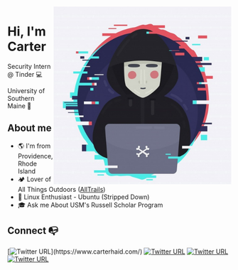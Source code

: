 <img align="right" width="400" height="400" src="https://github.com/Carter-Haid/Carter-Haid/blob/main/logo.jpg?raw=true"/>

# Hi, I'm Carter 

Security Intern @ Tinder  :computer:

University of Southern Maine :open_book:

## About me 
- :earth_americas: I'm from Providence, Rhode Island
-  :camping: Lover of All Things Outdoors ([AllTrails](https://www.alltrails.com/members/carter-haid-1?ref=header))
- :penguin: Linux Enthusiast - Ubuntu (Stripped Down)
- :mortar_board: Ask me About USM's Russell Scholar Program

## Connect :mailbox_with_no_mail:
[![Twitter URL](https://img.shields.io/twitter/url?color=%23fb3958&label=Website&logo=&logoWidth=40&logoColor=%23fb3958&style=flat-square&url=https%3A%2F%2Fwww.instagram.com%2Falejorc_)](https://www.carterhaid.com/)
[![Twitter URL](https://img.shields.io/twitter/url?color=%231DA1F2&label=Follow&logo=twitter&logoColor=%231DA1F2&style=flat-square&url=https%3A%2F%2Fwww.reddit.com%2Fuser%2FFatChicken277)](https://twitter.com/icansecurethat)
[![Twitter URL](https://img.shields.io/twitter/url?color=%230072b1&label=Connect&logo=linkedin&logoColor=%230072b1&style=flat-square&url=https%3A%2F%2Fwww.linkedin.com%2Fin%2Falejandro-ramirez-ciceros%2F)](https://www.linkedin.com/in/carterhaid/)
[![Twitter URL](https://img.shields.io/twitter/url?color=orange&label=My-Multi&logo=reddit&logoColor=orange&style=flat-square&url=https%3A%2F%2Fwww.reddit.com%2Fuser%2FFatChicken277)](https://www.reddit.com/user/throwawayphonereddit/m/computer_stuff/)

